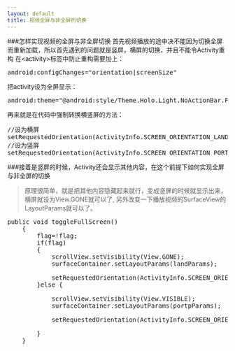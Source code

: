 ```yaml
---
layout: default
title: 视频全屏与非全屏的切换
---
```

###怎样实现视频的全屏与非全屏切换
首先视频播放的途中决不能因为切换全屏而重新加载，所以首先遇到的问题就是竖屏，横屏的切换，并且不能令Activity重构
在&lt;activity&gt;标签中防止重构需要加上：
<pre>android:configChanges="orientation|screenSize"</pre>
把activity设为全屏显示：
<pre>android:theme="@android:style/Theme.Holo.Light.NoActionBar.Fullscreen"</pre>
再来就是在代码中强制转换横竖屏的方法：
<pre>
//设为横屏
setRequestedOrientation(ActivityInfo.SCREEN_ORIENTATION_LANDSCAPE);
//设为竖屏
setRequestedOrientation(ActivityInfo.SCREEN_ORIENTATION_PORTRAIT);
</pre>

###接着是竖屏的时候，Activity还会显示其他内容，在这个前提下如何实现全屏与非全屏的切换
>原理很简单，就是把其他内容隐藏起来就行，变成竖屏的时候就显示出来，横屏就设为View.GONE就可以了,
另外改变一下播放视频的SurfaceView的LayoutParams就可以了。
<pre>
public void toggleFullScreen() 
	{ 
		flag=!flag;
		if(flag)
		{
			scrollView.setVisibility(View.GONE);
			surfaceContainer.setLayoutParams(landParams);
			
			setRequestedOrientation(ActivityInfo.SCREEN_ORIENTATION_LANDSCAPE);
		}else {
			
			scrollView.setVisibility(View.VISIBLE);
			surfaceContainer.setLayoutParams(portpParams);
			
			setRequestedOrientation(ActivityInfo.SCREEN_ORIENTATION_PORTRAIT);
			
		}
	} 
</pre>
